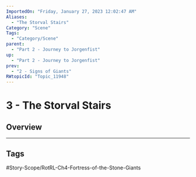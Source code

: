 ```yaml
---
ImportedOn: "Friday, January 27, 2023 12:02:47 AM"
Aliases:
  - "The Storval Stairs"
Category: "Scene"
Tags:
  - "Category/Scene"
parent:
  - "Part 2 - Journey to Jorgenfist"
up:
  - "Part 2 - Journey to Jorgenfist"
prev:
  - "2 - Signs of Giants"
RWtopicId: "Topic_11948"
---
```

# 3 - The Storval Stairs
## Overview

---
## Tags
#Story-Scope/RotRL-Ch4-Fortress-of-the-Stone-Giants

